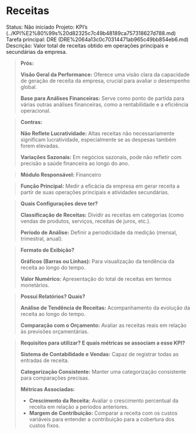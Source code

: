 # Receitas

Status: Não iniciado
Projeto: KPI’s (../KPI%E2%80%99s%20d82325c7c49b48189ca757318627d788.md)
Tarefa principal: DRE (DRE%2064a13c0c70314471ab965c49bb854eb6.md)
Descrição: Valor total de receitas obtido em operações principais e secundárias da empresa.

> **Prós:**
> 
> 
> **Visão Geral da Performance:** Oferece uma visão clara da capacidade de geração de receita da empresa, crucial para avaliar o desempenho global.
> 
> **Base para Análises Financeiras:** Serve como ponto de partida para várias outras análises financeiras, como a rentabilidade e a eficiência operacional.
> 

> **Contras:**
> 
> 
> **Não Reflete Lucratividade:** Altas receitas não necessariamente significam lucratividade, especialmente se as despesas também forem elevadas.
> 
> **Variações Sazonais:** Em negócios sazonais, pode não refletir com precisão a saúde financeira ao longo do ano.
> 

> **Módulo Responsável:**
Financeiro
> 

> **Função Principal:**
Medir a eficácia da empresa em gerar receita a partir de suas operações principais e atividades secundárias.
> 

> **Quais Configurações deve ter?**
> 
> 
> **Classificação de Receitas:** Dividir as receitas em categorias (como vendas de produtos, serviços, receitas de juros, etc.).
> 
> **Período de Análise:** Definir a periodicidade da medição (mensal, trimestral, anual).
> 

> **Formato de Exibição?**
> 
> 
> **Gráficos (Barras ou Linhas):** Para visualização da tendência da receita ao longo do tempo.
> 
> **Valor Numérico:** Apresentação do total de receitas em termos monetários.
> 

> **Possuí Relatórios? Quais?**
> 
> 
> **Análise de Tendência de Receitas:** Acompanhamento da evolução da receita ao longo do tempo.
> 
> **Comparação com o Orçamento:** Avaliar as receitas reais em relação às previsões orçamentárias.
> 

> **Requisitos para utilizar? E quais métricas se associam a esse KPI?**
> 
> 
> **Sistema de Contabilidade e Vendas:** Capaz de registrar todas as entradas de receita.
> 
> **Categorização Consistente:** Manter uma categorização consistente para comparações precisas.
> 
> **Métricas Associadas:**
> 
> - **Crescimento da Receita:** Avaliar o crescimento percentual da receita em relação a períodos anteriores.
> - **Margem de Contribuição:** Comparar a receita com os custos variáveis para entender a contribuição para a cobertura dos custos fixos.